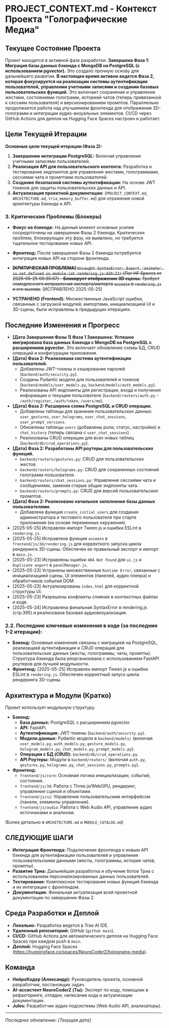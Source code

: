 # PROJECT_CONTEXT.md - Контекст Проекта "Голографические Медиа"

## Текущее Состояние Проекта

Проект находится в активной фазе разработки. **Завершена Фаза 1: Миграция базы данных бэкенда с MongoDB на PostgreSQL (с использованием pgvector).** Это создало прочную основу для дальнейшего развития.
**В настоящее время активно ведется Фаза 2, которая фокусируется на реализации системы аутентификации пользователей, управлении учетными записями и создании базовых пользовательских функций.** Это включает сохранение и управление жестами, состояниями голограмм, историей чатов (теперь привязанной к сессиям пользователя) и версионированием промптов.
Параллельно продолжается работа над улучшением фронтенда для отображения 3D-голограмм и интеграции аудио-визуальных элементов. CI/CD через GitHub Actions для деплоя на Hugging Face Spaces настроен и работает.

## Цели Текущей Итерации

**Основные цели текущей итерации (Фаза 2):**
1.  **Завершение интеграции PostgreSQL:** Включая управление учетными записями пользователей.
2.  **Реализация API для пользовательского контента:** Разработка и тестирование эндпоинтов для управления жестами, голограммами, сессиями чата и промптами пользователей.
3.  **Создание безопасной системы аутентификации:** На основе JWT токенов для защиты пользовательских данных и API.
4.  **Актуализация проектной документации:** (`PROJECT_CONTEXT.md`, `ARCHITECTURE.md`, `tria_memory_buffer.md`) для отражения новой архитектуры бэкенда и API.

### 3. Критические Проблемы (Блокеры)

*   **Фокус на бэкенде:** На данный момент основные усилия сосредоточены на завершении Фазы 2 бэкенда. Критических проблем, блокирующих эту фазу, не выявлено, но требуется тщательное тестирование новых API.
*   **Фронтенд:** После завершения Фазы 2 бэкенда потребуется интеграция новых API на стороне фронтенда.

*   ~~**[КРИТИЧЕСКАЯ ПРОБЛЕМА]** `Uncaught SyntaxError: Export 'animate' is not defined in module (at rendering.js:420:23)` (Лог HF Spaces от 2025-05-25 00:35:07) - **Блокирует отображение 3D сцены.** Требует немедленного исправления экспорта/импорта `animate` в `rendering.js` и его вызова.~~ (ИСПРАВЛЕНО 2025-05-25)
*   **УСТРАНЕНО (Frontend):** Множественные JavaScript ошибки, связанные с загрузкой модулей, импортами, инициализацией UI и 3D-сцены, были исправлены в предыдущих итерациях.

## Последние Изменения и Прогресс

*   **[Дата Завершения Фазы 1] Фаза 1 Завершена: Успешно мигрирована база данных бэкенда с MongoDB на PostgreSQL с расширением pgvector.** Это включает обновление схемы БД, CRUD операций и конфигурации приложения.
*   **[Дата] Фаза 2: Реализована система аутентификации пользователей.**
    *   Добавлены JWT-токены и хэширование паролей (`backend/auth/security.py`).
    *   Созданы Pydantic модели для пользователей и токенов (`backend/models/user_models.py`, `backend/models/auth_models.py`).
    *   Реализованы API эндпоинты для регистрации, входа и получения информации о текущем пользователе (`backend/routers/auth.py` - `/auth/register`, `/auth/token`, `/users/me`).
*   **[Дата] Фаза 2: Расширена схема PostgreSQL и CRUD операции.**
    *   Добавлены таблицы для хранения пользовательских данных: `user_gestures`, `user_holograms`, `user_chat_sessions`, `user_prompt_versions`.
    *   Обновлены таблицы `users` (добавлены роли, статус, настройки) и `chat_history` (теперь связана с `user_chat_sessions`).
    *   Реализованы CRUD операции для всех новых таблиц (`backend/db/crud_operations.py`).
*   **[Дата] Фаза 2: Разработаны API роутеры для пользовательских функций.**
    *   `backend/routers/gestures.py`: CRUD для пользовательских жестов.
    *   `backend/routers/holograms.py`: CRUD для сохраненных состояний голограмм пользователя.
    *   `backend/routers/chat_sessions.py`: Управление сессиями чата и сообщениями, заменяя старые общие эндпоинты чата.
    *   `backend/routers/prompts.py`: CRUD для версий пользовательских промптов.
*   **[Дата] Фаза 2: Реализовано начальное заполнение базы данных пользователями.**
    *   Добавлена функция `create_initial_users` для создания администратора и тестового пользователя при старте приложения (на основе переменных окружения).
*   [2025-05-25] Исправлен импорт Tween.js и ошибки ESLint в `rendering.js`.
*   [2025-05-25] Исправлена функция `animate` в `frontend/js/3d/rendering.js` для корректного запуска цикла рендеринга 3D-сцены. Обеспечен ее правильный экспорт и импорт в `main.js`.
*   [2025-05-23] Исправлены ошибки `404 Not Found` для `ui.js` и `Duplicate export` в `panelManager.js`.
*   [2025-05-23] Устранены множественные `Runtime Error`, связанные с инициализацией сцены, UI элементов (панелей, аудио плеера) и обработчиков событий DOM.
*   [2025-05-23] Актуализированы `index.html` для корректной структуры UI.
*   [2025-05-23] Разрешены конфликты слияния в контекстных файлах и коде.
*   [2025-05-24] Исправлена финальная SyntaxError в rendering.js (стр.395) и реализована базовая аудиовизуализация.

### 2.2. Последние ключевые изменения в коде (за последние 1-2 итерации):
*   **Бэкенд:** Основные изменения связаны с миграцией на PostgreSQL, реализацией аутентификации и CRUD операций для пользовательских данных (жесты, голограммы, чаты, промпты). Структура бэкенда была реорганизована с использованием FastAPI роутеров для лучшей модульности.
*   **Фронтенд:** [2025-05-25] Исправлен импорт Tween.js и ошибки ESLint в `rendering.js`. Обеспечен корректный запуск цикла рендеринга 3D-сцены.

## Архитектура и Модули (Кратко)

Проект использует модульную структуру.
*   **Бэкенд:**
    *   **База данных:** PostgreSQL с расширением pgvector.
    *   **API:** FastAPI.
    *   **Аутентификация:** JWT-токены (`backend/auth/security.py`).
    *   **Модели данных:** Pydantic модели в `backend/models/` (включая `user_models.py`, `auth_models.py`, `gesture_models.py`, `hologram_models.py`, `chat_models.py`, `prompt_models.py`).
    *   **Операции с БД (CRUD):** `backend/db/crud_operations.py`.
    *   **API Роутеры:** Модули в `backend/routers/` (включая `auth.py`, `gestures.py`, `holograms.py`, `chat_sessions.py`, `prompts.py`).
*   **Фронтенд:**
    *   `frontend/js/core`: Основная логика инициализации, событий, состояния.
    *   `frontend/js/3d`: Работа с Three.js/WebGPU, рендеринг, управление сценой и объектами.
    *   `frontend/js/ui`: Управление пользовательским интерфейсом (панели, элементы управления).
    *   `frontend/js/audio`: Работа с Web Audio API, управление аудио источниками и анализом.

(Более детально в `ARCHITECTURE.md` и `MODULE_CATALOG.md`)

## СЛЕДУЮЩИЕ ШАГИ

*   **Интеграция Фронтенда:** Подключение фронтенда к новым API бэкенда для аутентификации пользователей и управления пользовательскими данными (жесты, голограммы, история чатов, промпты).
*   **Развитие Триа:** Дальнейшая разработка и обучение ботов Триа с использованием персонализированных данных пользователей.
*   **Тестирование:** Комплексное тестирование новых функций бэкенда и их интеграции с фронтендом.
*   **Документация:** Финальная актуализация всей проектной документации по завершении Фазы 2.

## Среда Разработки и Деплой

*   **Локально:** Разработка ведется в Trae AI IDE.
*   **Удаленный репозиторий:** GitHub (`github main`).
*   **CI/CD:** GitHub Actions для автоматического деплоя на Hugging Face Spaces при каждом push в `main`.
*   **Деплой:** Hugging Face Spaces (https://huggingface.co/spaces/NeuroCoderZ/holograms-media).

## Команда

*   **НейроКодер (Александр):** Руководитель проекта, основной разработчик, постановщик задач.
*   **AI-ассистент NeuroCoderZ (Ты):** Эксперт по коду, помощник в рефакторинге, отладке, написании кода и актуализации документации.
*   **Jules:** Разработчик аудио подсистемы (Web Audio API, анализаторы).

---

*Последнее обновление: [Текущая дата]*
